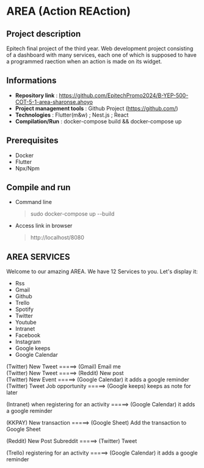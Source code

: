 # AREA (Action REAction)

## Project description
Epitech final project of the third year. Web development project consisting of a dashboard with many services, each one of which is supposed to have a programmed raection when an action is made on its widget.

## Informations

- **Repository link** : https://github.com/EpitechPromo2024/B-YEP-500-COT-5-1-area-sharonse.ahoyo
- **Project management tools** : Github Project (https://github.com/)
- **Technologies** : Flutter(m&w) ; Nest.js ; React
- **Compilation/Run** : docker-compose build && docker-compose up

## Prerequisites
- Docker
- Flutter
- Npx/Npm

## Compile and run
- Command line
  > sudo docker-compose up --build
- Access link in browser
  > http://localhost/8080

## AREA SERVICES

Welcome to our amazing AREA. We have 12 Services to you. Let's display it:
- Rss
- Gmail
- Github
- Trello
- Spotify
- Twitter
- Youtube
- Intranet
- Facebook
- Instagram
- Google keeps
- Google Calendar

(Twitter) New Tweet =====> (Gmail) Email me                                                    
(Twitter) New Tweet =====> (Reddit) New post                           
(Twitter) New Event =====> (Google Calendar) it adds a google reminder                           
(Twitter) Tweet Job opportunity =====> (Google keeps) keeps as note for later                                                       




(Intranet) when registering for an activity =====> (Google Calendar) it adds a google reminder




(KKPAY) New transaction =====> (Google Sheet) Add the transaction to Google Sheet




(Reddit) New Post Subreddit =====> (Twitter) Tweet                          




(Trello) registering for an activity =====> (Google Calendar) it adds a google reminder            